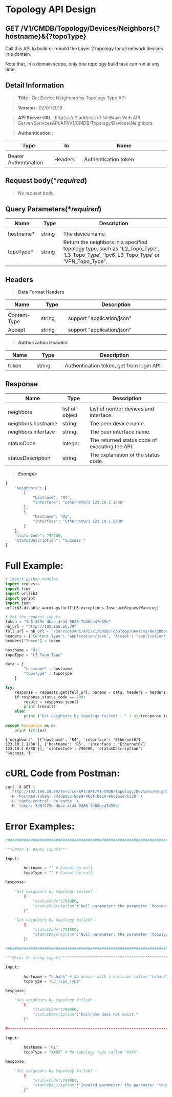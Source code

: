 
# Topology API Design

## ***GET*** /V1/CMDB/Topology/Devices/Neighbors{?hostname}&{?topoType}
Call this API to build or rebuild the Layer 2 topology for all network devices in a domain. 

Note that, in a domain scope, only one topology build task can run at any time.

## Detail Information

> **Title** : Get Device Neighbors by Topology Type API<br>

> **Version** : 02/01/2019.

> **API Server URL** : http(s)://IP address of NetBrain Web API Server/ServicesAPI/API/V1/CMDB/Topology/Devices/Neighbors


> **Authentication** : 

|**Type**|**In**|**Name**|
|------|------|------|
|<img width=100/>|<img width=100/>|<img width=500/>|
|Bearer Authentication| Headers | Authentication token | 

## Request body(****required***)

>No request body.

## Query Parameters(****required***)

|**Name**|**Type**|**Description**|
|------|------|------|
|<img width=100/>|<img width=100/>|<img width=500/>|
|hostname* | string  | The device name.  |
|topoType* | string  | Return the neighbors in a specified topology type, such as "L2_Topo_Type’, ‘L3_Topo_Type’, ‘Ipv6_L3_Topo_Type’ or ‘VPN_Topo_Type". |

## Headers

> **Data Format Headers**

|**Name**|**Type**|**Description**|
|------|------|------|
|<img width=100/>|<img width=100/>|<img width=500/>|
| Content-Type | string  | support "application/json" |
| Accept | string  | support "application/json" |

> **Authorization Headers**

|**Name**|**Type**|**Description**|
|------|------|------|
|<img width=100/>|<img width=100/>|<img width=500/>|
| token | string  | Authentication token, get from login API. |

## Response

|**Name**|**Type**|**Description**|
|------|------|------|
|<img width=100/>|<img width=100/>|<img width=500/>|
|neighbors | list of object | List of neribor devices and interface.  |
|neighbors.hostname | string | The peer device name.  |
|neighbors.interface | string | The peer interface name. |
|statusCode| integer | The returned status code of executing the API.  |
|statusDescription| string | The explanation of the status code.  |

> ***Example***


```python
{
    "neighbors": [
        {
            "hostname": "R4",
            "interface": "Ethernet0/1 123.10.1.1/30"
        },
        {
            "hostname": "R5",
            "interface": "Ethernet0/1 123.10.1.6/30"
        }
    ],
    "statusCode": 790200,
    "statusDescription": "Success."
}
```

# Full Example:


```python
# import python modules 
import requests
import time
import urllib3
import pprint
import json
urllib3.disable_warnings(urllib3.exceptions.InsecureRequestWarning)

# Set the request inputs
token = "3d0f475d-dbae-4c44-9080-7b08ded7d35b"
nb_url = "http://192.168.28.79"
full_url = nb_url + "/ServicesAPI/API/V1/CMDB/Topology/Devices/Neighbors"
headers = {'Content-Type': 'application/json', 'Accept': 'application/json'}
headers["Token"] = token

hostname = "R1"
topoType = "L3_Topo_Type"

data = {
        "hostname" : hostname,
        "topoType" : topoType
    }

try:
    response = requests.get(full_url, params = data, headers = headers, verify = False)
    if response.status_code == 200:
        result = response.json()
        print (result)
    else:
        print ("Get neighbors by topology failed! - " + str(response.text))
    
except Exception as e:
    print (str(e)) 
```

    {'neighbors': [{'hostname': 'R4', 'interface': 'Ethernet0/1 123.10.1.1/30'}, {'hostname': 'R5', 'interface': 'Ethernet0/1 123.10.1.6/30'}], 'statusCode': 790200, 'statusDescription': 'Success.'}
    

# cURL Code from Postman:


```python
curl -X GET \
  'http://192.168.28.79/ServicesAPI/API/V1/CMDB/Topology/Devices/Neighbors?hostname=R1&topoType=L3_Topo_Type' \
  -H 'Postman-Token: d43de85c-8de9-4bcf-be28-9bc16ce7b329' \
  -H 'cache-control: no-cache' \
  -H 'token: 3d0f475d-dbae-4c44-9080-7b08ded7d35b'
```

# Error Examples:


```python
###################################################################################################################    

"""Error 1: empty inputs"""

Input:
        
        hostname = "" # Cannot be null.
        topoType = "" # Cannot be null.

Response:
    
    "Get neighbors by topology failed! - 
        {
            "statusCode":791000,
            "statusDescription":"Null parameter: the parameter 'hostname' cannot be null."
        }"
        
    "Get neighbors by topology failed! - 
        {
            "statusCode":791000,
            "statusDescription":"Null parameter: the parameter 'topoType' cannot be null."
        }"
        
###################################################################################################################    

"""Error 2: wrong inputs"""""""""""""""""""""""""""""""""""""""""""""""""""""""""""""""""""""""""""""""""""""""""

Input:
        
        hostname = "hahahh" # No device with a hostname called "hahahh"
        topoType = "L3_Topo_Type"

Response:
    
    "Get neighbors by topology failed! - 
        {
            "statusCode":791006,
            "statusDescription":"hostname does not exist."
        }"

#--------------------------------------------------------------------------------------------------------------------        
    
Input:
        
        hostname = "R1" 
        topoType = "XXXX" # No topology type called "XXXX".

Response:
    
    "Get neighbors by topology failed! - 
        {
            "statusCode":791001,
            "statusDescription":"Invalid parameter: the parameter 'topoType' is invalid."
        }"
```
